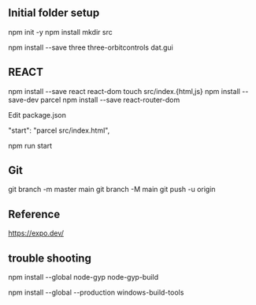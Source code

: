## Initial folder setup

npm init -y
npm install
mkdir src

npm install --save three three-orbitcontrols dat.gui

## REACT

npm install --save react react-dom
touch src/index.{html,js}
npm install --save-dev parcel
npm install --save react-router-dom

Edit package.json

"start": "parcel src/index.html",

npm run start

## Git

git branch -m master main
git branch -M main
git push -u origin

## Reference

https://expo.dev/

## trouble shooting

npm install --global node-gyp node-gyp-build

npm install --global --production windows-build-tools
